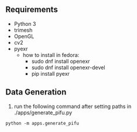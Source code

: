 ## Requirements
- Python 3
- trimesh
- OpenGL
- cv2
- pyexr
    - how to install in fedora:
        - sudo dnf install openexr
        - sudo dnf install openexr-devel
        - pip install pyexr        

## Data Generation
1. run the following command after setting paths in ./apps/generate_pifu.py
```
python -m apps.generate_pifu
```